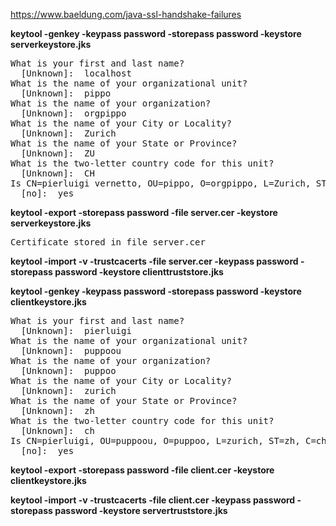 https://www.baeldung.com/java-ssl-handshake-failures


**keytool -genkey -keypass password -storepass password -keystore serverkeystore.jks**

<pre>
What is your first and last name?
  [Unknown]:  localhost
What is the name of your organizational unit?
  [Unknown]:  pippo
What is the name of your organization?
  [Unknown]:  orgpippo
What is the name of your City or Locality?
  [Unknown]:  Zurich
What is the name of your State or Province?
  [Unknown]:  ZU
What is the two-letter country code for this unit?
  [Unknown]:  CH
Is CN=pierluigi vernetto, OU=pippo, O=orgpippo, L=Zurich, ST=ZU, C=CH correct?
  [no]:  yes
</pre>


**keytool -export -storepass password -file server.cer -keystore serverkeystore.jks**

<pre>
Certificate stored in file server.cer
</pre>

**keytool -import -v -trustcacerts -file server.cer -keypass password -storepass password  -keystore clienttruststore.jks**


**keytool -genkey -keypass password -storepass password -keystore clientkeystore.jks**

<pre>
What is your first and last name?
  [Unknown]:  pierluigi
What is the name of your organizational unit?
  [Unknown]:  puppoou
What is the name of your organization?
  [Unknown]:  puppoo
What is the name of your City or Locality?
  [Unknown]:  zurich
What is the name of your State or Province?
  [Unknown]:  zh
What is the two-letter country code for this unit?
  [Unknown]:  ch
Is CN=pierluigi, OU=puppoou, O=puppoo, L=zurich, ST=zh, C=ch correct?
  [no]:  yes
</pre>


**keytool -export -storepass password -file client.cer -keystore clientkeystore.jks**

**keytool -import -v -trustcacerts -file client.cer -keypass password -storepass password  -keystore servertruststore.jks**

